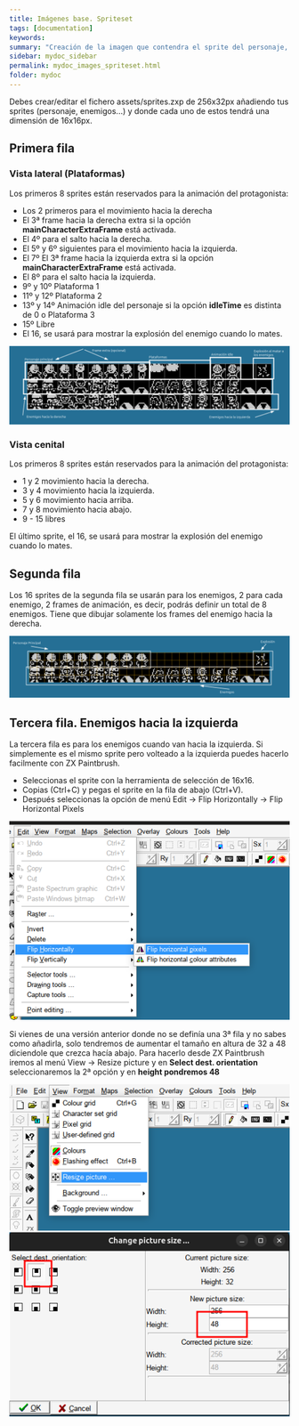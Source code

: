 ```yaml
---
title: Imágenes base. Spriteset
tags: [documentation]
keywords:
summary: "Creación de la imagen que contendra el sprite del personaje, enemigos..."
sidebar: mydoc_sidebar
permalink: mydoc_images_spriteset.html
folder: mydoc
---
```


Debes crear/editar el fichero assets/sprites.zxp de 256x32px añadiendo tus sprites (personaje, enemigos...) y donde cada uno de estos tendrá una dimensión de 16x16px.

## Primera fila

### Vista lateral (Plataformas)

Los primeros 8 sprites están reservados para la animación del protagonista:
* Los 2 primeros para el movimiento hacia la derecha
* El 3ª frame hacia la derecha extra si la opción **mainCharacterExtraFrame** está activada. 
* El 4º para el salto hacia la derecha.
* El 5º y 6º siguientes para el movimiento hacia la izquierda.
* El 7º El 3ª frame hacia la izquierda extra si la opción **mainCharacterExtraFrame** está activada. 
* El 8º para el salto hacia la izquierda.
* 9º y 10º Plataforma 1
* 11º y 12º Plataforma 2
* 13º y 14º Animación idle del personaje si la opción **idleTime** es distinta de 0 o Plataforma 3
* 15º Libre
* El 16, se usará para mostrar la explosión del enemigo cuando lo mates.

![](./images/sprites.png)

### Vista cenital

Los primeros 8 sprites están reservados para la animación del protagonista:
* 1 y 2 movimiento hacia la derecha.
* 3 y 4 movimiento hacia la izquierda.
* 5 y 6 movimiento hacia arriba.
* 7 y 8 movimiento hacia abajo.
* 9 - 15 libres

El último sprite, el 16, se usará para mostrar la explosión del enemigo cuando lo mates.

## Segunda fila
Los 16 sprites de la segunda fila se usarán para los enemigos, 2 para cada enemigo, 2 frames de animación, es decir, podrás definir un total de 8 enemigos. Tiene que dibujar solamente los frames del enemigo hacia la derecha.

![](./images/sprites_cenital.png)

## Tercera fila. Enemigos hacia la izquierda

La tercera fila es para los enemigos cuando van hacia la izquierda. Si simplemente es el mismo sprite pero volteado a la izquierda puedes hacerlo facilmente con ZX Paintbrush.

* Seleccionas el sprite con la herramienta de selección de 16x16.
* Copias (Ctrl+C) y pegas el sprite en la fila de abajo (Ctrl+V).
* Después seleccionas la opción de menú Edit -> Flip Horizontally -> Flip Horizontal Pixels

![](./images/flip_horizontally.png)

Si vienes de una versión anterior donde no se definía una 3ª fila y no sabes como añadirla, solo tendremos de aumentar el tamaño en altura de 32 a 48 diciendole que crezca hacía abajo. Para hacerlo desde ZX Paintbrush iremos al menú View -> Resize picture y en **Select dest. orientation** seleccionaremos la 2ª opción y en **height pondremos 48**

![](./images/zx-paintbrush-resize-picture-menu.png)
![](./images/zx-paintbrush-resize-picture-options.png)

